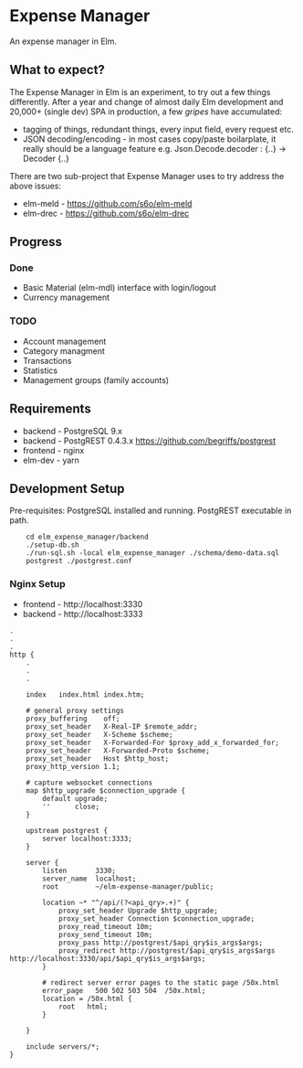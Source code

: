 # Expense Manager

An expense manager in Elm.

## What to expect?
The Expense Manager in Elm is an experiment, to try out a few things differently.
After a year and change of almost daily Elm development and 20,000+ (single dev)
SPA in production, a few _gripes_ have accumulated:

  * tagging of things, redundant things, every input field, every request etc.
  * JSON decoding/encoding - in most cases copy/paste boilarplate, it really
    should be a language feature e.g. Json.Decode.decoder : {..} -> Decoder {..}

There are two sub-project that Expense Manager uses to try address the above issues:
  * elm-meld - https://github.com/s6o/elm-meld
  * elm-drec - https://github.com/s6o/elm-drec

## Progress

### Done
  * Basic Material (elm-mdl) interface with login/logout
  * Currency management

### TODO
  * Account management
  * Category managment
  * Transactions
  * Statistics
  * Management groups (family accounts)

## Requirements
  * backend - PostgreSQL 9.x
  * backend - PostgREST 0.4.3.x https://github.com/begriffs/postgrest
  * frontend - nginx
  * elm-dev - yarn

## Development Setup
Pre-requisites: PostgreSQL installed and running. PostgREST executable in path.
```
    cd elm_expense_manager/backend
    ./setup-db.sh
    ./run-sql.sh -local elm_expense_manager ./schema/demo-data.sql
    postgrest ./postgrest.conf
```

### Nginx Setup
  * frontend - http://localhost:3330
  * backend - http://localhost:3333

```
.
.
.
http {
    .
    .
    .
    
    index   index.html index.htm;

    # general proxy settings
    proxy_buffering    off;
    proxy_set_header   X-Real-IP $remote_addr;
    proxy_set_header   X-Scheme $scheme;
    proxy_set_header   X-Forwarded-For $proxy_add_x_forwarded_for;
    proxy_set_header   X-Forwarded-Proto $scheme;
    proxy_set_header   Host $http_host;
    proxy_http_version 1.1;

    # capture websocket connections
    map $http_upgrade $connection_upgrade {
        default upgrade;
        ''      close;
    }

    upstream postgrest {
        server localhost:3333;
    }

    server {
        listen       3330;
        server_name  localhost;
        root         ~/elm-expense-manager/public;

        location ~* "^/api/(?<api_qry>.+)" {
            proxy_set_header Upgrade $http_upgrade;
            proxy_set_header Connection $connection_upgrade;
            proxy_read_timeout 10m;
            proxy_send_timeout 10m;
            proxy_pass http://postgrest/$api_qry$is_args$args;
            proxy_redirect http://postgrest/$api_qry$is_args$args http://localhost:3330/api/$api_qry$is_args$args;
        }

        # redirect server error pages to the static page /50x.html
        error_page   500 502 503 504  /50x.html;
        location = /50x.html {
            root   html;
        }

    }

    include servers/*;
}
```